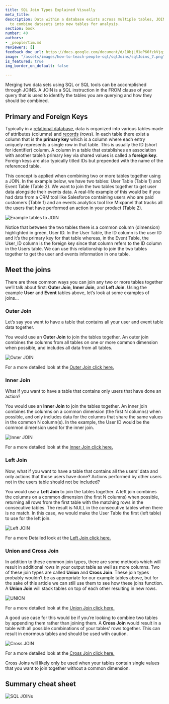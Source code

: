 ```yaml
---
title: SQL Join Types Explained Visually
meta_title:
description: Data within a database exists across multiple tables, JOINs allow you
  to combine datasets into new tables for analysis.
section: book
number: 40
authors:
- _people/tim.md
reviewers: []
feedback_doc_url: https://docs.google.com/document/d/10bjLM1eP66fzkVjqiqNzfl0DAev1wqB1W-jbyRddiWg/edit?usp=sharing
image: "/assets/images/how-to-teach-people-sql/sqlJoins/sqlJoins_7.png"
is_featured: true
img_border_on_default: false

---
```

Merging two data sets using SQL or SQL tools can be accomplished through JOINS. A JOIN is a SQL instruction in the FROM clause of your query that is used to identify the tables you are querying and how they should be combined.

## Primary and Foreign Keys

Typically in a [relational database](https://en.wikipedia.org/wiki/Relational_database/), data is organized into various tables made of attributes (columns) and [records](https://en.wikipedia.org/wiki/Relational_database/) (rows). In each table there exist a column that is the **primary key** which is a column where each entry uniquely represents a single row in that table. This is usually the ID (short for identifier) column. A column in a table that establishes an association with another table’s primary key via shared values is called a **foreign key**. Foreign keys are also typically titled IDs but prepended with the name of the referenced table.

This concept is applied when combining two or more tables together using a JOIN. In the example below, we have two tables: User Table (Table 1) and Event Table (Table 2). We want to join the two tables together to get user data alongside their events data. A real-life example of this would be if you had data from a CRM tool like Salesforce containing users who are paid customers (Table 1) and an events analytics tool like Mixpanel that tracks all the users that have performed an action in your product (Table 2).

![Example tables to JOIN](/assets/images/how-to-teach-people-sql/sqlJoins/sqlJoins_1.png)

Notice that between the two tables there is a common column (dimension) highlighted in green, User ID. In the User Table, the ID column is the user ID and it’s the primary key for that table whereas, in the Event Table, the User_ID column is the foreign key since that column refers to the ID column in the Users table. We can use this relationship to join the two tables together to get the user and events information in one table.

## Meet the joins

There are three common ways you can join any two or more tables together we’ll talk about first: **Outer Join**, **Inner Join**, and **Left Join**. Using the example **User** and **Event** tables above, let’s look at some examples of joins…

### Outer Join

Let’s say you want to have a table that contains all your user and event table data together.

You would use an **Outer Join** to join the tables together. An outer join combines the columns from all tables on one or more common dimension when possible, and includes all data from all tables.

![Outer JOIN](/assets/images/how-to-teach-people-sql/sqlJoins/sqlJoins_2.png)

For a more detailed look at the [Outer Join click here.](/how-to-teach-people-sql/full-outer-join-animated/)

### Inner Join

What if you want to have a table that contains only users that have done an action?

You would use an **Inner Join** to join the tables together. An inner join combines the columns on a common dimension (the first N columns) when possible, and only includes data for the columns that share the same values in the common N column(s). In the example, the User ID would be the common dimension used for the inner join.

![Inner JOIN](/assets/images/how-to-teach-people-sql/sqlJoins/sqlJoins_3.png)

For a more detailed look at the [Inner Join click here.](/how-to-teach-people-sql/inner-join-animated/)

### Left Join

Now, what if you want to have a table that contains all the users’ data and only actions that those users have done? Actions performed by other users not in the users table should not be included?

You would use a **Left Join** to join the tables together. A left join combines the columns on a common dimension (the first N columns) when possible, returning all rows from the first table with the matching rows in the consecutive tables. The result is NULL in the consecutive tables when there is no match. In this case, we would make the User Table the first (left table) to use for the left join.

![Left JOIN](/assets/images/how-to-teach-people-sql/sqlJoins/sqlJoins_4.png)

For a more Detailed look at the [Left Join click here.](/how-to-teach-people-sql/left-right-join-animated/)

### Union and Cross Join

In addition to these common join types, there are some methods which will result in additional rows in your output table as well as more columns. Two of these join types are called **Union** and **Cross Join**. These join types probably wouldn’t be as appropriate for our example tables above, but for the sake of this article we can still use them to see how these joins function. A **Union Join** will stack tables on top of each other resulting in new rows.

![UNION](/assets/images/how-to-teach-people-sql/sqlJoins/sqlJoins_5.png)

For a more detailed look at the [Union Join click here.](/how-to-teach-people-sql/union-animated/)

A good use case for this would be if you’re looking to combine two tables by appending them rather than joining them. A **Cross Join** would result in a table with all possible combinations of your tables’ rows together. This can result in enormous tables and should be used with caution.

![Cross JOIN](/assets/images/how-to-teach-people-sql/sqlJoins/sqlJoins_6.png)

For a more detailed look at the [Cross Join click here.](/how-to-teach-people-sql/cross-join-animated/)

Cross Joins will likely only be used when your tables contain single values that you want to join together without a common dimension.

## Summary cheat sheet

![SQL JOINs](/assets/images/how-to-teach-people-sql/sqlJoins/sqlJoins_7.png)
